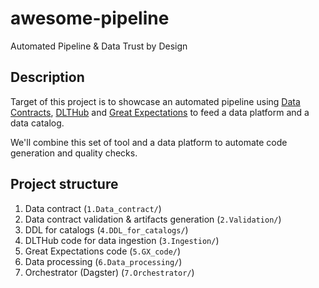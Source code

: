 # awesome-pipeline
Automated Pipeline & Data Trust by Design

## Description

Target of this project is to showcase an automated pipeline using [Data Contracts](https://datacontract.com/), [DLTHub](https://dlthub.com/) and [Great Expectations](https://greatexpectations.io/) to feed a data platform and a data catalog.

We'll combine this set of tool and a data platform to automate code generation and quality checks.

## Project structure

1. Data contract (`1.Data_contract/`)
2. Data contract validation & artifacts generation (`2.Validation/`)
3. DDL for catalogs (`4.DDL_for_catalogs/`)
4. DLTHub code for data ingestion (`3.Ingestion/`)
5. Great Expectations code (`5.GX_code/`)
6. Data processing (`6.Data_processing/`)
7. Orchestrator (Dagster) (`7.Orchestrator/`)

